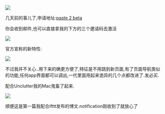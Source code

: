 ![](http://7xqjx7.com1.z0.glb.clouddn.com/image/Screen%20Shot%202016-02-13%20at%2015.21.40.png)

几天前的事儿了,申请地址:[paste 2 beta](http://pasteapp.me/beta) 

你会收到邮件,也可以直接拿我的下方的三个邀请码去激活

![](http://7xqjx7.com1.z0.glb.clouddn.com/image/Screen%20Shot%202016-02-13%20at%2015.25.51.png)

官方宣称的新特性:

![](http://7xqjx7.com1.z0.glb.clouddn.com/image/Screen%20Shot%202016-02-13%20at%2015.23.51.png)

不过我并不关心..用下来的确更方便了,特征是不用跳到新页面,有了页面导航类似的功能,任何app界面都可以调出,一代里面用起来诡异的几个点都改进了.发必买. 

配合Unclutter我的Mac鬼畜了起来.

![](http://7xqjx7.com1.z0.glb.clouddn.com/image/Screen%20Shot%202016-02-13%20at%2015.17.42.png)

顺便这是第一篇我配合ifttt发布的博文.notification刚收到了就放心了